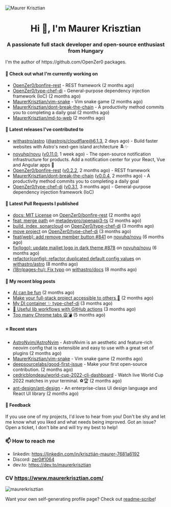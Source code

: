 ![Maurer Krisztian](https://user-images.githubusercontent.com/48491140/201497104-1836aea0-27cc-42fa-909c-26219dda6d61.png)

<h1 align="center">Hi 👋, I'm Maurer Krisztian</h1>
<h3 align="center">A passionate full stack developer and open-source enthusiast from Hungary</h3>
I'm the author of https://github.com/OpenZer0 packages.

#### 👷 Check out what I'm currently working on

- [OpenZer0/bonfire-rest](https://github.com/OpenZer0/bonfire-rest) - REST framework (2 months ago)
- [OpenZer0/type-chef-di](https://github.com/OpenZer0/type-chef-di) -  General-purpose dependency injection framework (IoC) (2 months ago)
- [MaurerKrisztian/vim-snake](https://github.com/MaurerKrisztian/vim-snake) - Vim snake game (2 months ago)
- [MaurerKrisztian/dont-break-the-chain](https://github.com/MaurerKrisztian/dont-break-the-chain) - A productivity method commits you to completing a daily goal  (2 months ago)
- [MaurerKrisztian/md-to-web](https://github.com/MaurerKrisztian/md-to-web) (2 months ago)

#### 🔭 Latest releases I've contributed to

- [withastro/astro](https://github.com/withastro/astro) ([@astrojs/cloudflare@6.1.3](https://github.com/withastro/astro/releases/tag/%40astrojs/cloudflare%406.1.3), 2 days ago) - Build faster websites with Astro&#39;s next-gen island architecture 🏝✨
- [novuhq/novu](https://github.com/novuhq/novu) ([v0.11.0](https://github.com/novuhq/novu/releases/tag/v0.11.0), 1 week ago) - The open-source notification infrastructure for products. Add a notification center for your React, Vue and Angular apps 🚀
- [OpenZer0/bonfire-rest](https://github.com/OpenZer0/bonfire-rest) ([v0.2.2](https://github.com/OpenZer0/bonfire-rest/releases/tag/v0.2.2), 2 months ago) - REST framework
- [MaurerKrisztian/dont-break-the-chain](https://github.com/MaurerKrisztian/dont-break-the-chain) ([v0.0.4](https://github.com/MaurerKrisztian/dont-break-the-chain/releases/tag/v0.0.4), 2 months ago) - A productivity method commits you to completing a daily goal 
- [OpenZer0/type-chef-di](https://github.com/OpenZer0/type-chef-di) ([v0.3.1](https://github.com/OpenZer0/type-chef-di/releases/tag/v0.3.1), 3 months ago) -  General-purpose dependency injection framework (IoC)

#### 🔨 Latest Pull Requests I published

- [docs: MIT License](https://github.com/OpenZer0/bonfire-rest/pull/3) on [OpenZer0/bonfire-rest](https://github.com/OpenZer0/bonfire-rest) (2 months ago)
- [feat: merge path](https://github.com/metadevpro/openapi3-ts/pull/91) on [metadevpro/openapi3-ts](https://github.com/metadevpro/openapi3-ts) (2 months ago)
- [build, index, sonarcloud](https://github.com/OpenZer0/type-chef-di/pull/2) on [OpenZer0/type-chef-di](https://github.com/OpenZer0/type-chef-di) (3 months ago)
- [move project](https://github.com/OpenZer0/type-chef-di/pull/1) on [OpenZer0/type-chef-di](https://github.com/OpenZer0/type-chef-di) (3 months ago)
- [feat(web): add remove member button #841](https://github.com/novuhq/novu/pull/888) on [novuhq/novu](https://github.com/novuhq/novu) (6 months ago)
- [fix(logo): update mailjet logo in dark theme #878](https://github.com/novuhq/novu/pull/887) on [novuhq/novu](https://github.com/novuhq/novu) (6 months ago)
- [refactor(config): refactor duplicated default config values](https://github.com/withastro/astro/pull/3504) on [withastro/astro](https://github.com/withastro/astro) (8 months ago)
- [i18n(pages-hu): Fix typo](https://github.com/withastro/docs/pull/706) on [withastro/docs](https://github.com/withastro/docs) (8 months ago)

#### 📜 My recent blog posts

- [AI can be fun](https://dev.to/maurerkrisztian/ai-can-be-fun-4f89) (2 months ago)
- [Make your full-stack project accessible to others 🚀](https://dev.to/maurerkrisztian/make-your-full-stack-project-accessible-to-other-483p) (2 months ago)
- [My DI container ✨ type-chef-di](https://dev.to/maurerkrisztian/my-di-container-type-chef-di-23ol) (3 months ago)
- [🔨 Useful lib workflows with GitHub actions](https://dev.to/maurerkrisztian/useful-lib-workflows-with-github-actions-3k01) (3 months ago)
- [Too many Chrome tabs 😩💣](https://dev.to/maurerkrisztian/too-many-chrome-tabs-57a2) (5 months ago)

#### ⭐ Recent stars

- [AstroNvim/AstroNvim](https://github.com/AstroNvim/AstroNvim) - AstroNvim is an aesthetic and feature-rich neovim config that is extensible and easy to use with a great set of plugins  (2 months ago)
- [MaurerKrisztian/vim-snake](https://github.com/MaurerKrisztian/vim-snake) - Vim snake game (2 months ago)
- [deepsourcelabs/good-first-issue](https://github.com/deepsourcelabs/good-first-issue) - Make your first open-source contribution. (2 months ago)
- [cedricblondeau/world-cup-2022-cli-dashboard](https://github.com/cedricblondeau/world-cup-2022-cli-dashboard) - Watch live World Cup 2022 matches in your terminal. ⚽🏆 (2 months ago)
- [ant-design/ant-design](https://github.com/ant-design/ant-design) - An enterprise-class UI design language and React UI library (2 months ago)

#### 💬 Feedback

If you use one of my projects, I'd love to hear from you! Don't be shy and let me know what you liked
and what needs being improved. Got an issue? Open a ticket, I don't bite and will try my best to help!

### 📫 How to reach me
- linkedin: https://linkedin.com/in/krisztián-maurer-7681a6192
- Discord: <a href="https://discord.com/users/zer0#1064"> zer0#1064</a>
- dev.to: https://dev.to/maurerkrisztian

### CV https://www.maurerkrisztian.com/

<p><img align="center" src="https://github-readme-streak-stats.herokuapp.com/?user=maurerkrisztian&" alt="maurerkrisztian" /></p>

Want your own self-generating profile page? Check out [readme-scribe](https://github.com/muesli/readme-scribe)!
